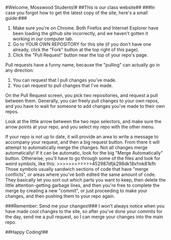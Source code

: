 #Welcome, Mosswood Students!#
##This is our class website##
###In case you forgot how to get the latest copy of the site, here's a small guide:###
1. Make sure you're on Chrome.  Both Firefox and Internet Explorer have been loading the github site incorrectly, and we haven't gotten it working in our computer lab.
2. Go to YOUR OWN REPOSITORY for this site (if you don't have one already, click the "Fork" button at the top right of this page).
3. Click the "Pull Request" button near the top of your repo's page.

Pull requests have a funny name, because the "pulling" can actually go in any direction:

1. You can request that I pull changes you've made.
2. You can request to pull changes that I've made.

On the Pull Request screen, you pick two repositories, and request a pull between them.  Generally, you can freely pull changes to your own repos, and you have to wait for someone to add changes you've made to their own repos.

Look at the little arrow between the two repo selectors, and make sure the arrow points at your repo, and you select my repo with the other menu.

If your repo is not up to date, it will provide an area to write a message to accompany your request, and then a big request button.  From there it will attempt to automatically merge the changes.  Not all changes merge automatically!  If it can be automatic, look for the big "Merge Automatically" button.  Otherwise, you'll have to go through some of the files and look for weird symbols, like this:
	>>>>>>>>>>>>452987dfjk298dk18xfmk81kfh
Those symbols usually sandwich sections of code that have "merge conflicts", or areas where you've both edited the same amount of code.  They basically let you sort out which parts you want to keep, then delete the little attention-getting garbage lines, and then you're free to complete the merge by creating a new "commit", or just proceeding to make your changes, and then pushing them to your repo again.

###Remember:  Send me your changes!###
I won't always notice when you have made cool changes to the site, so after you've done your commits for the day, send me a pull request, so I can merge your changes into the main repo.

##Happy Coding!##